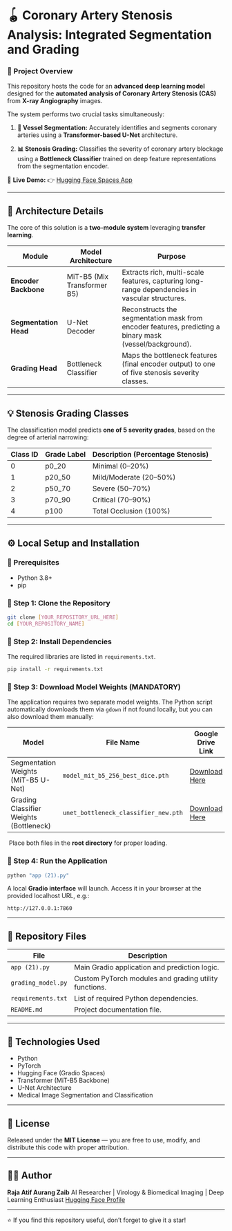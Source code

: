 # 🪀 Coronary Artery Stenosis Analysis: Integrated Segmentation and Grading

### 🚀 Project Overview

This repository hosts the code for an **advanced deep learning model** designed for the **automated analysis of Coronary Artery Stenosis (CAS)** from **X-ray Angiography** images.

The system performs two crucial tasks simultaneously:

1. **🩻 Vessel Segmentation:**
   Accurately identifies and segments coronary arteries using a **Transformer-based U-Net** architecture.

2. **📊 Stenosis Grading:**
   Classifies the severity of coronary artery blockage using a **Bottleneck Classifier** trained on deep feature representations from the segmentation encoder.

🔗 **Live Demo:**
👉 [Hugging Face Spaces App](https://rajaatif786-ai4stenosis.hf.space)

---

## 🎯 Architecture Details

The core of this solution is a **two-module system** leveraging **transfer learning**.

| Module                | Model Architecture          | Purpose                                                                                                 |
| --------------------- | --------------------------- | ------------------------------------------------------------------------------------------------------- |
| **Encoder Backbone**  | MiT-B5 (Mix Transformer B5) | Extracts rich, multi-scale features, capturing long-range dependencies in vascular structures.          |
| **Segmentation Head** | U-Net Decoder               | Reconstructs the segmentation mask from encoder features, predicting a binary mask (vessel/background). |
| **Grading Head**      | Bottleneck Classifier       | Maps the bottleneck features (final encoder output) to one of five stenosis severity classes.           |

---

## 💡 Stenosis Grading Classes

The classification model predicts **one of 5 severity grades**, based on the degree of arterial narrowing:

| Class ID | Grade Label | Description (Percentage Stenosis) |
| -------- | ----------- | --------------------------------- |
| 0        | p0_20       | Minimal (0–20%)                   |
| 1        | p20_50      | Mild/Moderate (20–50%)            |
| 2        | p50_70      | Severe (50–70%)                   |
| 3        | p70_90      | Critical (70–90%)                 |
| 4        | p100        | Total Occlusion (100%)            |

---

## ⚙️ Local Setup and Installation

### 🧬 Prerequisites

* Python 3.8+
* pip

### 🫼 Step 1: Clone the Repository

```bash
git clone [YOUR_REPOSITORY_URL_HERE]
cd [YOUR_REPOSITORY_NAME]
```

### 🫼 Step 2: Install Dependencies

The required libraries are listed in `requirements.txt`.

```bash
pip install -r requirements.txt
```

### 🫼 Step 3: Download Model Weights (MANDATORY)

The application requires two separate model weights.
The Python script automatically downloads them via `gdown` if not found locally,
but you can also download them manually:

| Model                                   | File Name                            | Google Drive Link                                                                                   |
| --------------------------------------- | ------------------------------------ | --------------------------------------------------------------------------------------------------- |
| Segmentation Weights (MiT-B5 U-Net)     | `model_mit_b5_256_best_dice.pth`     | [Download Here](https://drive.google.com/file/d/1sytzRSEoSI6T2bKPOrl_iP-FoUmjcCju/view?usp=sharing) |
| Grading Classifier Weights (Bottleneck) | `unet_bottleneck_classifier_new.pth` | [Download Here](https://drive.google.com/file/d/1R49zTOrS76ghkkcvgHflgW7Tm9S0nszW/view?usp=sharing) |

️ Place both files in the **root directory** for proper loading.

### 🫼 Step 4: Run the Application

```bash
python "app (21).py"
```

A local **Gradio interface** will launch.
Access it in your browser at the provided localhost URL, e.g.:

```
http://127.0.0.1:7860
```

---

## 📁 Repository Files

| File               | Description                                           |
| ------------------ | ----------------------------------------------------- |
| `app (21).py`      | Main Gradio application and prediction logic.         |
| `grading_model.py` | Custom PyTorch modules and grading utility functions. |
| `requirements.txt` | List of required Python dependencies.                 |
| `README.md`        | Project documentation file.                           |

---

## 🧠 Technologies Used

* Python
* PyTorch
* Hugging Face (Gradio Spaces)
* Transformer (MiT-B5 Backbone)
* U-Net Architecture
* Medical Image Segmentation and Classification

---

## 📜 License

Released under the **MIT License** — you are free to use, modify, and distribute this code with proper attribution.

---

## 👨‍🔬 Author

**Raja Atif Aurang Zaib**
AI Researcher | Virology & Biomedical Imaging | Deep Learning Enthusiast
[Hugging Face Profile](https://huggingface.co/rajaatif786)

---

⭐ If you find this repository useful, don’t forget to give it a star!
